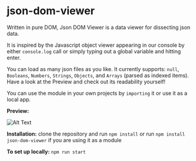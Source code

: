 # json-dom-viewer

Written in pure DOM, Json DOM Viewer is a data viewer for dissecting json data.

It is inspired by the Javascript object viewer appearing in our console by either `console.log` call or simply typing out a global variable and hitting enter.

You can load as many json files as you like. It currently supports: `null`, `Booleans`, `Numbers`, `Strings`, `Objects`, and `Arrays` (parsed as indexed items). Have a look at the Preview and check out its readability yourself!

You can use the module in your own projects by `importing` it or use it as a local app.


**Preview:**

![Alt Text](https://raw.githubusercontent.com/BeAllAround/json-viewer/main/Preview.gif)

**Installation:**
        clone the repository and run `npm install`
        or run `npm install json-dom-viewer` if you are using it as a module

**To set up locally:** 
        `npm run start`
